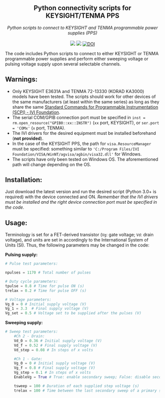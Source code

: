 <h2 align="center">Python connectivity scripts for KEYSIGHT/TENMA PPS</h2>
<p align="center">
<i>Python scripts to connect to KEYSIGHT and TENMA programmable power supplies (PPS)</i>
<br>
<br>
<a href="./LICENSE.md"><img src="https://img.shields.io/badge/license-MIT-blue.svg"></a>
<a href="https://github.com/andriandreo/pyPPS/releases"><img src="https://img.shields.io/github/v/release/andriandreo/pyPPS"></a>
<a href="https://doi.org/10.5281/zenodo.8398409"><img src="https://zenodo.org/badge/DOI/10.5281/zenodo.8398409.svg" alt="DOI"></a>
</p>

The code includes Python scripts to connect to either KEYSIGHT or TENMA programmable power supplies and perform either sweeping voltage or pulsing voltage supply upon several selectable channels.

## Warnings:

- Only KEYSIGHT E3631A and TENMA 72-13330 (KORAD KA3000) models have been tested. The scripts should work for other devices of the same manufacturers (at least within the same series) as long as they share the same [Standard Commands for Programmable Instrumentation (SCPI) - IVI Foundation](https://www.ivifoundation.org/scpi).
- The serial COM/GPIB connection port must be specified in `inst = rm.open_resource("GPIB0::xx::INSTR")` (`xx` port, KEYSIGHT), or `ser.port = 'COMx'` (`x` port, TENMA).
- The IVI drivers for the desired equipment must be installed beforehand (**not provided**).
- In the case of the KEYSIGHT PPS, the path for `visa.ResourceManager` must be specified: something similar to `'C:/Program Files/IVI Foundation/VISA/WinNT/agvisa/agbin/visa32.dll'` for Windows.
- The scripts have only been tested on Windows OS. The aforementioned path will change depending on the OS.

## Installation:

Just download the latest version and run the desired script (Python 3.0+ is required) with the device connected and ON. *Remember that the IVI drivers must be installed and the right device connection port must be specified in the code.*

## Usage:

Terminology is set for a FET-derived transistor (`Vg`: gate voltage; `Vd`: drain voltage), and units are set in accordingly to the International System of Units (SI). Thus, the following parameters may be changed in the code:

**Pulsing supply:**
```py
# Pulse test parameters:

npulses = 1170 # Total number of pulses

# Duty cycle parameters:
tpulse = 0.8 # Time for pulse ON (s)
trelax = 0.2 # Time for pulse OFF (s)

# Voltage parameters:
Vg_0 = 0 # Initial supply voltage (V)
Vg_1 = 3.3  # Final supply voltage (V)
Vg_set = 0.5 # Voltage set to be supplied after the pulses (V)
```

**Sweeping supply:**
```py
# Sweep test parameters:
    #Ch 2 - Drain:
    Vd_0 = 0.36 # Initial supply voltage (V)
    Vd_f = 0.52 # Final supply voltage (V)
    Vd_step = 0.08 # In steps of x volts

    #Ch 1 - Gate:
    Vg_0 = 0 # Initial supply voltage (V)
    Vg_f = 0.8 # Final supply voltage (V)
    Vg_step = 0.1 # In steps of x volts
    EnableVg = True # True: enable secondary sweep; False: disable secondary sweep

    tsweep = 100 # Duration of each supplied step voltage (s)
    trelax = 100 # Time between the last secondary sweep of a primary sweep and the first secondary sweep of the next primary sweep (s)  
```




